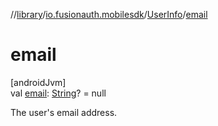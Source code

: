 //[library](../../../index.md)/[io.fusionauth.mobilesdk](../index.md)/[UserInfo](index.md)/[email](email.md)

# email

[androidJvm]\
val [email](email.md): [String](https://kotlinlang.org/api/core/kotlin-stdlib/kotlin/-string/index.html)? = null

The user's email address.